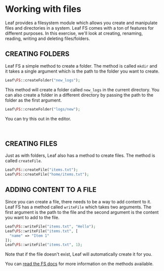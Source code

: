 # Working with files

Leaf provides a filesystem module which allows you create and manipulate files and directories in a system. Leaf FS comes with a ton of features for different purposes. In this exercise, we'll look at creating, renaming, reading, writing and deleting files/folders.

## CREATING FOLDERS

Leaf FS a simple method to create a folder. The method is called `mkdir` and it takes a single argument which is the path to the folder you want to create.

```php
Leaf\FS::createFolder("new_logs");
```

This method will create a folder called `new_logs` in the current directory. You can also create a folder in a different directory by passing the path to the folder as the first argument.

```php
Leaf\FS::createFolder("logs/new");
```

You can try this out in the editor.

<br>

## CREATING FILES

Just as with folders, Leaf also has a method to create files. The method is called `createFile`.

```php
Leaf\FS::createFile("items.txt");
Leaf\FS::createFile("home/items.txt");
```

## ADDING CONTENT TO A FILE

Since you can create a file, there needs to be a way to add content to it. Leaf FS has a method called `writeFile` which takes two arguments. The first argument is the path to the file and the second argument is the content you want to add to the file.

```php
Leaf\FS::writeFile("items.txt", "Hello");
Leaf\FS::writeFile("items.txt", [
  "name" => "Item 1"
]);
Leaf\FS::writeFile("items.txt", 1);
```

Note that if the file doesn't exist, Leaf will automatically create it for you.

You can [read the FS docs](/modules/fs/#fs-file-methods) for more information on the methods available.
